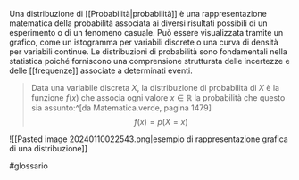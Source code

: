 Una distribuzione di [[Probabilità|probabilità]] è una rappresentazione matematica della probabilità associata ai diversi risultati possibili di un esperimento o di un fenomeno casuale. Può essere visualizzata tramite un grafico, come un istogramma per variabili discrete o una curva di densità per variabili continue. Le distribuzioni di probabilità sono fondamentali nella statistica poiché forniscono una comprensione strutturata delle incertezze e delle [[frequenze]] associate a determinati eventi.

>Data una variabile discreta $X$, la distribuzione di probabilità di $X$ è la funzione $f(x)$ che associa ogni valore $x \in \mathbb{R}$ la probabilità che questo sia assunto:^[da Matematica.verde, pagina 1479]
$$ f(x)=p(X=x) $$

![[Pasted image 20240110022543.png|esempio di rappresentazione grafica di una distribuzione]]

#glossario 